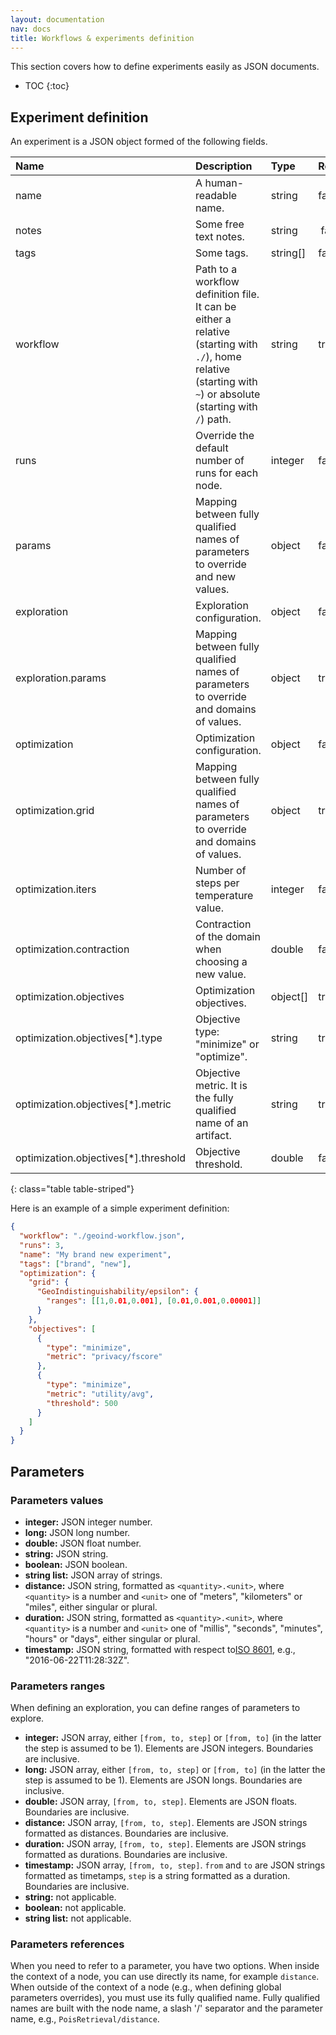 ```yaml
---
layout: documentation
nav: docs
title: Workflows & experiments definition
---
```


This section covers how to define experiments easily as JSON documents.

* TOC
{:toc}

## Experiment definition

An experiment is a JSON object formed of the following fields.

| Name | Description | Type | Required |
|:-----|:------------|:-----|:---------|
| name | A human-readable name. | string | false |
| notes | Some free text notes. | string | false |
| tags | Some tags. | string[] |  false |
| workflow | Path to a workflow definition file. It can be either a relative (starting with `./`), home relative (starting with `~`) or absolute (starting with `/`) path. | string | true |
| runs | Override the default number of runs for each node. | integer | false |
| params | Mapping between fully qualified names of parameters to override and new values. | object | false|
| exploration | Exploration configuration. | object | false |
| exploration.params | Mapping between fully qualified names of parameters to override and domains of values. | object | true |
| optimization | Optimization configuration. | object | false |
| optimization.grid | Mapping between fully qualified names of parameters to override and domains of values. | object | true |
| optimization.iters | Number of steps per temperature value. | integer | false |
| optimization.contraction | Contraction of the domain when choosing a new value. | double | false |
| optimization.objectives | Optimization objectives. | object[] | true |
| optimization.objectives[*].type | Objective type: "minimize" or "optimize". | string | true |
| optimization.objectives[*].metric | Objective metric. It is the fully qualified name of an artifact. | string | true |
| optimization.objectives[*].threshold | Objective threshold. | double | false |
{: class="table table-striped"}

Here is an example of a simple experiment definition:

```json
{
  "workflow": "./geoind-workflow.json",
  "runs": 3,
  "name": "My brand new experiment",
  "tags": ["brand", "new"],
  "optimization": {
    "grid": {
      "GeoIndistinguishability/epsilon": {
        "ranges": [[1,0.01,0.001], [0.01,0.001,0.00001]]
      }
    },
    "objectives": [
      {
        "type": "minimize",
        "metric": "privacy/fscore"
      },
      {
        "type": "minimize",
        "metric": "utility/avg",
        "threshold": 500
      }
    ]
  }
}
```

## Parameters

### Parameters values

  * **integer:** JSON integer number.
  * **long:** JSON long number.
  * **double:** JSON float number.
  * **string:** JSON string.
  * **boolean:** JSON boolean.
  * **string list:** JSON array of strings.
  * **distance:** JSON string, formatted as `<quantity>.<unit>`, where `<quantity>` is a number and `<unit>` one of "meters", "kilometers" or "miles", either singular or plural.
  * **duration:** JSON string, formatted as `<quantity>.<unit>`, where `<quantity>` is a number and `<unit>` one of "millis", "seconds", "minutes", "hours" or "days", either singular or plural.
  * **timestamp:** JSON string, formatted with respect to[ISO 8601](https://www.w3.org/TR/NOTE-datetime), e.g., "2016-06-22T11:28:32Z".

### Parameters ranges

When defining an exploration, you can define ranges of parameters to explore.

  * **integer:** JSON array, either `[from, to, step]` or `[from, to]` (in the latter the step is assumed to be 1). Elements are JSON integers. Boundaries are inclusive.
  * **long:** JSON array, either `[from, to, step]` or `[from, to]` (in the latter the step is assumed to be 1). Elements are JSON longs. Boundaries are inclusive.
  * **double:** JSON array, `[from, to, step]`. Elements are JSON floats. Boundaries are inclusive.
  * **distance:** JSON array, `[from, to, step]`. Elements are JSON strings formatted as distances. Boundaries are inclusive.
  * **duration:** JSON array, `[from, to, step]`. Elements are JSON strings formatted as durations. Boundaries are inclusive.
  * **timestamp:** JSON array, `[from, to, step]`. `from` and `to` are JSON strings formatted as timetamps, `step` is a string formatted as a duration. Boundaries are inclusive.
  * **string:** not applicable.
  * **boolean:** not applicable.
  * **string list:** not applicable.

### Parameters references

When you need to refer to a parameter, you have two options.
When inside the context of a node, you can use directly its name, for example `distance`.
When outside of the context of a node (e.g., when defining global parameters overrides), you must use its fully qualified name.
Fully qualified names are built with the node name, a slash '/' separator and the parameter name, e.g., `PoisRetrieval/distance`.